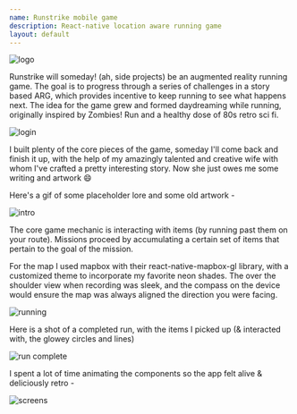 ```yaml
---
name: Runstrike mobile game
description: React-native location aware running game 
layout: default
---
```


![logo](/assets/runstrike/runstrike-logo.png)

Runstrike will someday! (ah, side projects) be an augmented reality running game.  The goal is to progress through a series of challenges in a story based ARG, which provides incentive to keep running to see what happens next.  The idea for the game grew and formed daydreaming while running, originally inspired by Zombies! Run and a healthy dose of 80s retro sci fi.

![login](/assets/runstrike/login.png)

I built plenty of the core pieces of the game, someday I'll come back and finish it up, with the help of my amazingly talented and creative wife with whom I've crafted a pretty interesting story. Now she just owes me some writing and artwork :smile:

Here's a gif of some placeholder lore and some old artwork - 

![intro](/assets/runstrike/intro.gif)

The core game mechanic is interacting with items (by running past them on your route).  Missions proceed by accumulating a certain set of items that pertain to the goal of the mission.  

For the map I used mapbox with their react-native-mapbox-gl library, with a customized theme to incorporate my favorite neon shades. The over the shoulder view when recording was sleek, and the compass on the device would ensure the map was always aligned the direction you were facing.

![running](/assets/runstrike/running.png)

Here is a shot of a completed run, with the items I picked up (& interacted with, the glowey circles and lines)

![run complete](/assets/runstrike/run-complete.png)

I spent a lot of time animating the components so the app felt alive & deliciously retro  - 

![screens](/assets/runstrike/screens.gif)


